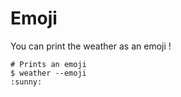 # Emoji
You can print the weather as an emoji !
```shell
# Prints an emoji
$ weather --emoji
:sunny:
```
